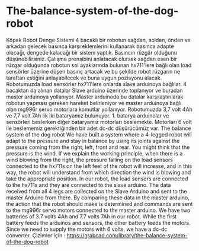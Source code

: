 # The-balance-system-of-the-dog-robot
Köpek Robot Denge Sistemi 4 bacaklı bir robotun sağdan, soldan, önden ve arkadan gelecek basınca karşı eklemlerini kullanarak basınca adapte olacağı, dengede kalacağı bir sistem yaptık. Basıncın rüzgâr olduğunu düşünebilirsiniz. Çalışma prensibini anlatacak olursak sağdan esen bir rüzgar olduğunda robotun sol ayaklarında bulunan hx711'lere bağlı olan load sensörler üzerine düşen basınç artacak ve bu şekilde robot rüzgarın ne taraftan estiğini anlayabilecek ve buna uygun pozisyonu alacak. Robotumuzda load sensörler hx711'lere onlarda slave arduinoya bağlılar. 4 bacaktan da alınan datalar Slave arduino üzerinde toplanıyor ve buradan master arduinoya yollanıyor. Master arduinoda bu datalar karşılaştırılarak robotun yapması gereken hareket belirleniyor ve master arduinoya bağlı olan mg996r servo motorlara komutlar yollanıyor. Robotumuzda 3,7 volt 4Ah ve 7,7 volt 7Ah lik iki bataryamız bulunuyor. 1. batarya arduinolar ve sensörleri beslerken diğer bataryamız motorları beslemekte. Motorları 6 volt ile beslememiz gerektiğinden bir adet dc-dc düşürücümüz var. The balance system of the dog robot We have built a system where a 4-legged robot will adapt to the pressure and stay in balance by using its joints against the pressure coming from the right, left, front and rear. You might think that the pressure is the wind. If we explain the working principle, when there is a wind blowing from the right, the pressure falling on the load sensors connected to the hx711s on the left feet of the robot will increase, and in this way, the robot will understand from which direction the wind is blowing and take the appropriate position. In our robot, the load sensors are connected to the hx711s and they are connected to the slave arduino. The data received from all 4 legs are collected on the Slave Arduino and sent to the master Arduino from there. By comparing these data in the master arduino, the action that the robot should make is determined and commands are sent to the mg996r servo motors connected to the master arduino. We have two batteries of 3.7 volts 4Ah and 7.7 volts 7Ah in our robot. While the first battery feeds the arduinos and sensors, the other battery feeds the motors. Since we need to supply the motors with 6 volts, we have a dc-dc converter. 
Çizimler için : https://grabcad.com/library/the-balance-system-of-the-dog-robot
